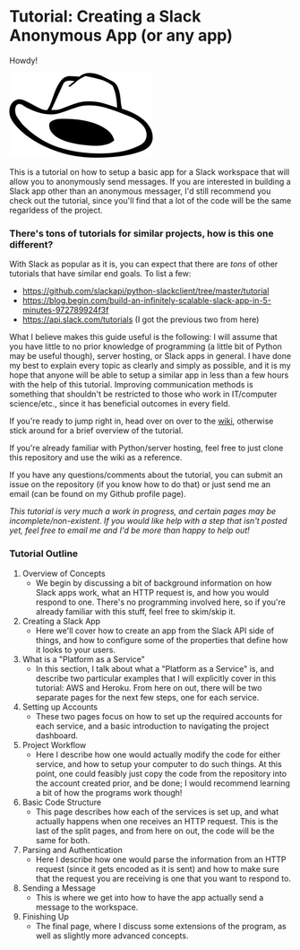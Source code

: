 # Tutorial: Creating a Slack Anonymous App (or any app)

Howdy!

![hat](https://raw.githubusercontent.com/Jfeatherstone/SlackAppTutorial/master/hat.png)

This is a tutorial on how to setup a basic app for a Slack workspace that will allow you to anonymously send messages. If you are interested in building a Slack app other than an anonymous messager, I'd still recommend you check out the tutorial, since you'll find that a lot of the code will be the same regarldess of the project.

### There's tons of tutorials for similar projects, how is this one different?

With Slack as popular as it is, you can expect that there are *tons* of other tutorials that have similar end goals. To list a few:

- https://github.com/slackapi/python-slackclient/tree/master/tutorial
- https://blog.begin.com/build-an-infinitely-scalable-slack-app-in-5-minutes-972789924f3f
- https://api.slack.com/tutorials (I got the previous two from here)

What I believe makes this guide useful is the following: I will assume that you have little to no prior knowledge of programming (a little bit of Python may be useful though), server hosting, or Slack apps in general. I have done my best to explain every topic as clearly and simply as possible, and it is my hope that anyone will be able to setup a similar app in less than a few hours with the help of this tutorial. Improving communication methods is something that shouldn't be restricted to those who work in IT/computer science/etc., since it has beneficial outcomes in every field.

If you're ready to jump right in, head over on over to the [wiki](https://github.com/Jfeatherstone/SlackAppTutorial/wiki), otherwise stick around for a brief overview of the tutorial.

If you're already familiar with Python/server hosting, feel free to just clone this repository and use the wiki as a reference.

If you have any questions/comments about the tutorial, you can submit an issue on the repository (if you know how to do that) or just send me an email (can be found on my Github profile page).

*This tutorial is very much a work in progress, and certain pages may be incomplete/non-existent. If you would like help with a step that isn't posted yet, feel free to email me and I'd be more than happy to help out!*

### Tutorial Outline

1. Overview of Concepts
    - We begin by discussing a bit of background information on how Slack apps work, what an HTTP request is, and how you would respond to one. There's no programming involved here, so if you're already familiar with this stuff, feel free to skim/skip it.
2. Creating a Slack App
    - Here we'll cover how to create an app from the Slack API side of things, and how to configure some of the properties that define how it looks to your users.
3. What is a "Platform as a Service"
    - In this section, I talk about what a "Platform as a Service" is, and describe two particular examples that I will explicitly cover in this tutorial: AWS and Heroku. From here on out, there will be two separate pages for the next few steps, one for each service.
4. Setting up Accounts
    - These two pages focus on how to set up the required accounts for each service, and a basic introduction to navigating the project dashboard.
5. Project Workflow
    - Here I describe how one would actually modify the code for either service, and how to setup your computer to do such things. At this point, one could feasibly just copy the code from the repository into the account created prior, and be done; I would recommend learning a bit of how the programs work though!
6. Basic Code Structure
    - This page describes how each of the services is set up, and what actually happens when one receives an HTTP request. This is the last of the split pages, and from here on out, the code will be the same for both.
7. Parsing and Authentication
    - Here I describe how one would parse the information from an HTTP request (since it gets encoded as it is sent) and how to make sure that the request you are receiving is one that you want to respond to.
8. Sending a Message
    - This is where we get into how to have the app actually send a message to the workspace.
9. Finishing Up
    - The final page, where I discuss some extensions of the program, as well as slightly more advanced concepts.
